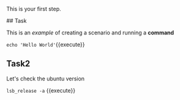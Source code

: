 This is your first step.

## Task

This is an _example_ of creating a scenario and running a **command**

`echo 'Hello World'`{{execute}}

## Task2

Let's check the ubuntu version

`lsb_release -a` {{execute}}
